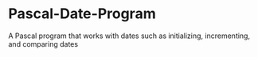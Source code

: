 # Pascal-Date-Program
A Pascal program that works with dates such as initializing, incrementing, and comparing dates
